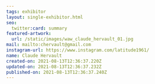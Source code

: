 ```yaml
---
tags: exhibitor
layout: single-exhibitor.html
seo:
  twitter:card: summary
featured-artwork:
  url: /static/images/waw_claude_hervault_01.jpg
mail: mailto:chervault@gmail.com
instagram-url: https://www.instagram.com/latitude1961/
name: Claude Hervault
created-on: 2021-08-13T12:36:37.220Z
updated-on: 2021-08-13T12:36:37.232Z
published-on: 2021-08-13T12:36:37.240Z
---
```

